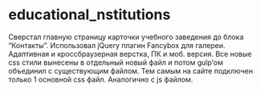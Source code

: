 # educational_nstitutions
Сверстал главную страницу карточки учебного заведения до блока “Контакты”.
Использовал jQuery плагин Fancybox для галереи.
Адаптивная и кроссбраузерная верстка, ПК и моб. версия.
Все новые css стили вынесены в отдельный новый файл и потом gulp’ом объединил с существующим файлом. Тем самым на сайте подключен только 1 основной css файл. Аналогично с js файлом.
